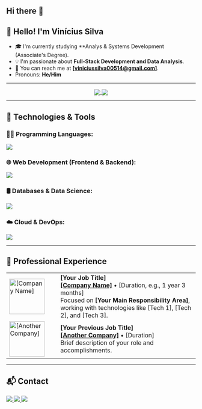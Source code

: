 ## Hi there 👋

<!-- 
====================================================================================================================================
    HEADER SECTION
    - This section can include a greeting, a banner image, or language selectors like in the example.
====================================================================================================================================
-->
<div align="center">
  <!-- You can add a banner image here if you like -->
  <!-- <h1>Your Name</h1> -->
</div>

## 👋 Hello! I'm Vinícius Silva

- 🎓 I'm currently studying **Analys & Systems Development (Associate's Degree).
- 💡 I'm passionate about **Full-Stack Development and Data Analysis**.
- 📧 You can reach me at **[viniciussilva00514@gmail.com]**.
- Pronouns: **He/Him**

---

<!-- 
====================================================================================================================================
    GITHUB STATS SECTION
    - This uses a third-party service (github-readme-stats) to generate dynamic stats cards.
    - IMPORTANT: Replace 'YOUR_USERNAME' with your actual GitHub username.
====================================================================================================================================
-->
<div align="center">
  <a href="https://github.com/anuraghazra/github-readme-stats">
    <img align="center" src="https://github-readme-stats.vercel.app/api?username=constnameVinicius&show_icons=true&theme=dark&hide_border=true&include_all_commits=true&count_private=true" />
  </a>
  <a href="https://github.com/anuraghazra/github-readme-stats">
    <img align="center" src="https://github-readme-stats.vercel.app/api/top-langs/?username=constnameVinicius&layout=compact&theme=dark&hide_border=true" />
  </a>
</div>

---

<!-- 
====================================================================================================================================
    SKILLS SECTION
    - This uses skillicons.dev to display technology icons.
    - You can customize the list of icons by changing the 'i' parameter in the URL.
    - Find the names of icons to use here: https://skillicons.dev/
====================================================================================================================================
-->
## 🚀 Technologies & Tools

### 👨‍💻 Programming Languages:
<p align="left"> 
  <a href="https://skillicons.dev">
    <img src="https://skillicons.dev/icons?i=java,python,javascript,c#" />
  </a>
</p>

### 🌐 Web Development (Frontend & Backend):
<p align="left"> 
  <a href="https://skillicons.dev">
    <img src="https://skillicons.dev/icons?i=html,css,react,nextjs,nodejs,express,spring" />
  </a>
</p>

### 🛢️ Databases & Data Science:
<p align="left"> 
  <a href="https://skillicons.dev">
    <img src="https://skillicons.dev/icons?i=mysql,postgres,mongodb,redis,tensorflow,pytorch" />
  </a>
</p>

### ☁️ Cloud & DevOps:
<p align="left"> 
  <a href="https://skillicons.dev">
    <img src="https://skillicons.dev/icons?i=aws,docker,kubernetes,git,github,vscode,idea" />
  </a>
</p>

---

<!-- 
====================================================================================================================================
    PROFESSIONAL EXPERIENCE SECTION
    - A simple, clean way to list your work history.
    - You can use basic HTML for better alignment and structure.
====================================================================================================================================
-->
## 🧪 Professional Experience

<table>
  <tr>
    <td width="120px">
      <a href="[Link to Company Website]">
        <img align="left" height="94px" width="94px" alt="[Company Name]" src="[URL to Company Logo]"/>
      </a>
    </td>
    <td>
      <strong>[Your Job Title]</strong> <br>
      <a href="[Link to Company Website]"><strong>[Company Name]</strong></a> • [Duration, e.g., 1 year 3 months] <br>
      Focused on <strong>[Your Main Responsibility Area]</strong>, working with technologies like [Tech 1], [Tech 2], and [Tech 3].
    </td>
  </tr>
  <tr>
    <td width="120px">
      <a href="[Link to Another Company Website]">
        <img align="left" height="94px" width="94px" alt="[Another Company]" src="[URL to Another Company Logo]"/>
      </a>
    </td>
    <td>
      <strong>[Your Previous Job Title]</strong> <br>
      <a href="[Link to Another Company Website]"><strong>[Another Company]</strong></a> • [Duration] <br>
      Brief description of your role and accomplishments.
    </td>
  </tr>
</table>

---

<!-- 
====================================================================================================================================
    CONTACT SECTION
    - This uses Shields.io for creating consistent-looking badges.
    - Replace the links and email with your own.
====================================================================================================================================
-->
## 📬 Contact

<div align="left">
  <a href="mailto:your.email@example.com">
    <img src="https://img.shields.io/badge/Gmail-D14836?style=for-the-badge&logo=gmail&logoColor=white">
  </a>
  <a href="https://www.linkedin.com/in/your-linkedin-profile/">
    <img src="https://img.shields.io/badge/LinkedIn-0077B5?style=for-the-badge&logo=linkedin&logoColor=white">
  </a>
  <a href="https://twitter.com/your_twitter_handle">
    <img src="https://img.shields.io/badge/Twitter-1DA1F2?style=for-the-badge&logo=twitter&logoColor=white">
  </a>
</div>
